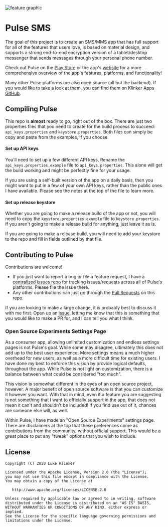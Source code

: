 ![feature graphic](/artwork/repo-header.png)

# Pulse SMS

The goal of this project is to create an SMS/MMS app that has full support for all of the features
that users love, is based on material design, and supports a strong end-to-end encryption version of a
tablet/desktop messenger that sends messages through your personal phone number.

Check out Pulse on the [Play Store](https://play.google.com/store/apps/details?id=com.stream_suite.link)
or the app's [website](https://link.stream-suite.com) for a more comprehensive overview
of the app's features, platforms, and functionality!

Many other Pulse platforms are also open source (all but the backend). If you would like to take a
look at them, you can find them on Klinker Apps [GitHub](https://github.com/klinker-apps?q=pulse).

## Compiling Pulse

This repo is **almost** ready to go, right out of the box. There are just two properties files that
you need to create for the build process to succeed: `api_keys.properties` and `keystore.properties`. 
Both files can simply be copy and paste from the examples, if you choose.

#### Set up API keys

You'll need to set up a few different API keys. Rename the `api_keys.properties.example`
file to `api_keys.properties`. This alone will get the build working and might be perfectly fine 
for your usage. 

If you are using a self-built version of the app on a daily basis, then you might want to put in a 
few of your own API keys, rather than the public ones I have available. Please see the notes at the 
top of the file to learn more.

#### Set up release keystore

Whether you are going to make a release build of the app or not, you will need to copy the 
`keystore.properties.example` file to `keystore.properties`. If you aren't going to make a release 
build for anything, just leave it as is.

If you are going to make a release build, you will need to add your keystore to the repo and fill in
fields outlined by that file.

## Contributing to Pulse

Contributions are welcome!

* If you just want to report a bug or file a feature request, I have a 
[centralized issues repo](https://github.com/klinker-apps/pulse-sms-issues/issues) for tracking 
issues/requests across all of Pulse's platforms. Please file the issue there.
* Any other contributions can just go through the 
[Pull Requests](https://github.com/klinker-apps/pulse-sms-android/pulls) on this repo.

If you are looking to make a large change, it is probably best to discuss it with me first. Open up 
an [issue](https://github.com/klinker-apps/pulse-sms-issues/issues/new?template=contribution_question.md), 
letting me know that this is something that you would like to make a PR for, and I can tell you what
I think. 

### Open Source Experiments Settings Page

As a consumer app, allowing unlimited customization and endless settings pages is not Pulse's goal.
While some may disagree, ultimately this does not add up to the best user experience. More settings 
means a much higher overhead for new users, as well as a more difficult time for existing users. 
I have done my best to enforce this vision by provide logical defaults, throughout the app. While Pulse
is not light on customization, there is a balance between what could be considered "too much".

This vision is somewhat different in the eyes of an open source project, however. A major benefit of
open source software is that you can customize it however you want. With that in mind, even if a 
feature you are suggesting is not something that I want to officially support in the app, that does not mean
it can't and shouldn't be included! If you find use out of it, chances are someone else will, as well.

Within Pulse, I have made an "Open Source Experiments" settings page. There are disclaimers at the top
that these preferences come as contributions from the community, without official support. This would 
be a great place to put any "tweak" options that you wish to include.

## License

    Copyright (C) 2020 Luke Klinker

    Licensed under the Apache License, Version 2.0 (the "License");
    you may not use this file except in compliance with the License.
    You may obtain a copy of the License at

       http://www.apache.org/licenses/LICENSE-2.0

    Unless required by applicable law or agreed to in writing, software
    distributed under the License is distributed on an "AS IS" BASIS,
    WITHOUT WARRANTIES OR CONDITIONS OF ANY KIND, either express or implied.
    See the License for the specific language governing permissions and
    limitations under the License.
